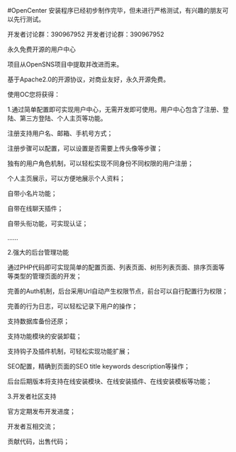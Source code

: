 #OpenCenter
安装程序已经初步制作完毕，但未进行严格测试，有兴趣的朋友可以先行测试。

开发者讨论群：390967952
开发者讨论群：390967952

永久免费开源的用户中心

项目从OpenSNS项目中提取并改进而来。

基于Apache2.0的开源协议，对商业友好，永久开源免费。

使用OC您将获得：

1.通过简单配置即可实现用户中心，无需开发即可使用。用户中心包含了注册、登陆、第三方登陆、个人主页等功能。

注册支持用户名、邮箱、手机号方式；

注册步骤可以配置，可以设置是否需要上传头像等步骤；

独有的用户角色机制，可以轻松实现不同身份不同权限的用户注册；

个人主页展示，可以方便地展示个人资料；

自带小名片功能；

自带在线聊天插件；

自带头衔功能，可实现认证；

……

2.强大的后台管理功能

通过PHP代码即可实现简单的配置页面、列表页面、树形列表页面、排序页面等等类型的管理页面的开发；

完善的Auth机制，后台采用Url自动产生权限节点，前台可以自行配置行为权限；

完善的行为日志，可以轻松记录下用户的操作；

支持数据库备份还原；

支持功能模块的安装卸载；

支持钩子及插件机制，可轻松实现功能扩展；

SEO配置，精确到页面的SEO title keywords description等操作；

后台后期版本将支持在线安装模块、在线安装插件、在线安装模板等功能；

3.开发者社区支持

官方定期发布开发进度；

开发者互相交流；

贡献代码，出售代码；
